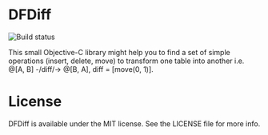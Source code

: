 # DFDiff

![Build status](https://travis-ci.org/marciniwanicki/DFDiff.svg?branch=develop)

This small Objective-C library might help you to find a set of simple operations (insert, delete, move) to transform one table into another i.e. @[A, B] -/diff/-> @[B, A], diff = [move(0, 1)].


# License

DFDiff is available under the MIT license. See the LICENSE file for more info.

